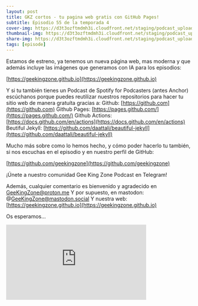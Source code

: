 ```yaml
---
layout: post
title: GKZ cortos - tu pagina web gratis con GitHub Pages!
subtitle: Episodio 55 de la temporada 4
cover-img: https://d3t3ozftmdmh3i.cloudfront.net/staging/podcast_uploaded_episode/14743809/14743809-1693493466302-e650c15c36506.jpg
thumbnail-img: https://d3t3ozftmdmh3i.cloudfront.net/staging/podcast_uploaded_episode/14743809/14743809-1693493466302-e650c15c36506.jpg
share-img: https://d3t3ozftmdmh3i.cloudfront.net/staging/podcast_uploaded_episode/14743809/14743809-1693493466302-e650c15c36506.jpg
tags: [episode]
---
```


Estamos de estreno, ya tenemos un nueva página web, mas moderna y que además incluye las imágenes que generamos con IA para los episodios:

[https://geekingzone.github.io](https://geekingzone.github.io)

Y si tu también tienes un Podcast de Spotify for Podcasters (antes Anchor) escúchanos porque puedes reutilizar nuestros repositorios para hacer tu sitio web de manera gratuíta gracias a:
Github: [https://github.com](https://github.com)
Github Pages: [https://pages.github.com/](https://pages.github.com/)
Github Actions: [https://docs.github.com/en/actions](https://docs.github.com/en/actions)
Beutiful Jekyll: [https://github.com/daattali/beautiful-jekyll](https://github.com/daattali/beautiful-jekyll)

Mucho más sobre como lo hemos hecho, y cómo poder hacerlo tu también, si nos escuchas en el episodio y en nuestro perfil de GitHub: 

[https://github.com/geekingzone](https://github.com/geekingzone)

¡Únete a nuestro comunidad Gee King Zone Podcast en Telegram!

Además, cualquier comentario es bienvenido y agradecido en GeeKingZone@proton.me
Y por supuesto, en mastodon: @GeeKingZone@mastodon.social
Y nuestra web: [https://geekingzone.github.io](https://geekingzone.github.io)

Os esperamos...
<iframe src='https://podcasters.spotify.com/pod/show/geekingzone/embed/episodes/GKZ-cortos---tu-pgina-web-gratis-con-GitHub-Pages-e28kta6' height='204px' width='380px' frameborder='0' scrolling='no'></iframe>